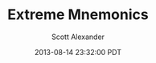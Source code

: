---
layout: podcast
title: "Extreme Mnemonics"
author: Scott Alexander
description: https://slatestarcodex.com/2013/08/14/extreme-mnemonics/
date: 2013-08-14 23:32:00 PDT
length: 1182821
duration: 296
guid: extreme-mnemonics
---